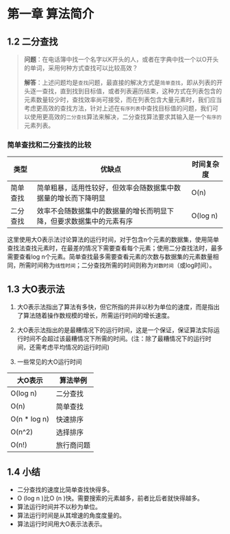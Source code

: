 # 第一章 算法简介

## 1.2 二分查找

>**问题**：在电话簿中找一个名字以K开头的人，或者在字典中找一个以O开头的单词，采用何种方式查找可以比较高效？
>
>**解答**：上述问题均是`查找`问题，最直接的解决方式是`简单查找`，即从列表的开头逐一查找，直到找到目标值，或者列表遍历结束，这种方式在列表包含的元素数量较少时，查找效率尚可接受，而在列表包含大量元素时，我们应当考虑更高效的查找方法，针对上述在`有序列表`中查找目标值的问题，我们可以使用更高效的`二分查找`算法来解决，二分查找算法要求其输入是一个`有序的`元素列表。

### 简单查找和二分查找的比较

|类型|优缺点|时间复杂度|
|------|-----------------|------|
|简单查找|简单粗暴，适用性较好，但效率会随数据集中数据量的增长而下降明显|O(n)|
|二分查找|效率不会随数据集中的数据量的增长而明显下降，但要求数据集中的元素有序|O(log n)|

这里使用大O表示法讨论算法的运行时间，对于包含n个元素的数据集，使用简单查找法查找元素时，在最差的情况下需要查看每个元素；使用二分查找法时，最多需要查看log n个元素。简单查找最多需要查看元素的次数与数据集的元素数量相同，所需时间称为`线性时间`；二分查找所需的时间则称为`对数时间`（或log时间）。

## 1.3 大O表示法

1. 大O表示法指出了算法有多快，但它所指的并非以秒为单位的速度，而是指出了算法随着操作数规模的增长，所需运行时间的增长速度。

2. 大O表示法指出的是最糟情况下的运行时间，这是一个保证，保证算法实际运行时间不会超过该最糟情况下所需的时间。(注：除了最糟情况下的运行时间，还需考虑平均情况的运行时间)

3. 一些常见的大O运行时间

|大O表示|算法举例|
|-----------|------------|
|O(log n)|二分查找|
|O(n)|简单查找|
|O(n * log n)|快速排序|
|O(n^2)|选择排序|
|O(n!)|旅行商问题|

## 1.4 小结

+ 二分查找的速度比简单查找快得多。
+ O (log n )比O (n )快。需要搜索的元素越多，前者比后者就快得越多。
+ 算法运行时间并不以秒为单位。
+ 算法运行时间是从其增速的角度度量的。
+ 算法运行时间用大O表示法表示。
